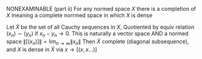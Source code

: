 NONEXAMINABLE (part ii)
For any normed space $X$ there is a completion of $X$ meaning a complete norrmed space in which $X$ is dense

Let $\tilde{X}$ be the set of all Cauchy sequences in $X$, Quotiented by equiv relation $(x_{n})\sim(y_{n})$ if $x_{n}-y_{n}\to 0$.
This is naturally a vector space 
AND a normed space $\lVert [(x_{n})] \rVert=\lim_{ n \to \infty }\lVert x_{n} \rVert$
Then $\tilde{X}$ complete (diagonal subsequence), and $X$ is dense in $\tilde{X}$ via $x\to[(x,x \dots)]$
